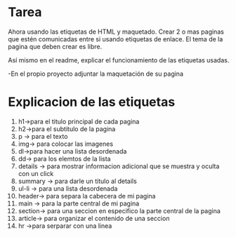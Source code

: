 # Tarea
Ahora usando las etiquetas de HTML y maquetado. Crear 2 o mas paginas que estén comunicadas entre si usando etiquetas de enlace. El tema de la pagina que deben crear es libre.
 
Así mismo en el readme, explicar el funcionamiento de las etiquetas usadas.
 
-En el propio proyecto adjuntar la maquetación de su pagina
# Explicacion de las etiquetas
1. h1->para el titulo principal de cada pagina
2. h2->para el subtitulo de la pagina
2. p -> para el texto
3. img-> para colocar las imagenes
4. dl->para hacer una lista desordenada
5. dd-> para los elemtos de la lista
6. details -> para mostrar informacion adicional que se muestra y oculta con un click
7. summary -> para darle un titulo al details
8. ul-li -> para una lista desordenada 
9. header-> para separa la cabecera de mi pagina
10. main -> para la parte central de mi pagina
11. section-> para una seccion en especifico la parte central de la pagina 
12. article-> para organizar el contenido de una seccion
13. hr ->para serparar con una linea 